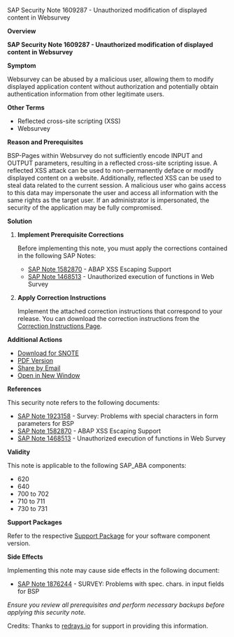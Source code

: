 SAP Security Note 1609287 - Unauthorized modification of displayed content in Websurvey

**Overview**

**SAP Security Note 1609287 - Unauthorized modification of displayed content in Websurvey**

**Symptom**

Websurvey can be abused by a malicious user, allowing them to modify displayed application content without authorization and potentially obtain authentication information from other legitimate users.

**Other Terms**

- Reflected cross-site scripting (XSS)
- Websurvey

**Reason and Prerequisites**

BSP-Pages within Websurvey do not sufficiently encode INPUT and OUTPUT parameters, resulting in a reflected cross-site scripting issue. A reflected XSS attack can be used to non-permanently deface or modify displayed content on a website. Additionally, reflected XSS can be used to steal data related to the current session. A malicious user who gains access to this data may impersonate the user and access all information with the same rights as the target user. If an administrator is impersonated, the security of the application may be fully compromised.

**Solution**

1. **Implement Prerequisite Corrections**
   
   Before implementing this note, you must apply the corrections contained in the following SAP Notes:
   
   - [SAP Note 1582870](https://me.sap.com/notes/1582870) - ABAP XSS Escaping Support
   - [SAP Note 1468513](https://me.sap.com/notes/1468513) - Unauthorized execution of functions in Web Survey

2. **Apply Correction Instructions**
   
   Implement the attached correction instructions that correspond to your release. You can download the correction instructions from the [Correction Instructions Page](https://me.sap.com/corrins/0001609287/44).

**Additional Actions**

- [Download for SNOTE](https://notesdownloads.sap.com/note/0040000009556912017)
- [PDF Version](https://userapps.support.sap.com/sap/support/sfm/notes/print/0001609287?language=en-US&token=17CB427D5D6F6229A091B0C2DEE47CA1)
- [Share by Email](https://me.sap.com/notes/1609287)
- [Open in New Window](https://me.sap.com/notes/1609287)

**References**

This security note refers to the following documents:

- [SAP Note 1923158](https://me.sap.com/notes/1923158) - Survey: Problems with special characters in form parameters for BSP
- [SAP Note 1582870](https://me.sap.com/notes/1582870) - ABAP XSS Escaping Support
- [SAP Note 1468513](https://me.sap.com/notes/1468513) - Unauthorized execution of functions in Web Survey

**Validity**

This note is applicable to the following SAP_ABA components:

- 620
- 640
- 700 to 702
- 710 to 711
- 730 to 731

**Support Packages**

Refer to the respective [Support Package](https://me.sap.com/supportpackage/SAPKA62071) for your software component version.

**Side Effects**

Implementing this note may cause side effects in the following document:

- [SAP Note 1876244](https://me.sap.com/notes/1876244) - SURVEY: Problems with spec. chars. in input fields for BSP

*Ensure you review all prerequisites and perform necessary backups before applying this security note.*

Credits: Thanks to [redrays.io](https://redrays.io) for support in providing this information.